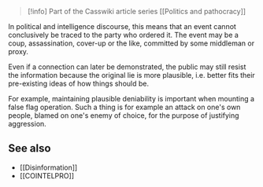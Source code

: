 > [!info] Part of the Casswiki article series [[Politics and pathocracy]]

In political and intelligence discourse, this means that an event cannot conclusively be traced to the party who ordered it. The event may be a coup, assassination, cover-up or the like, committed by some middleman or proxy.

Even if a connection can later be demonstrated, the public may still resist the information because the original lie is more plausible, i.e. better fits their pre-existing ideas of how things should be.

For example, maintaining plausible deniability is important when mounting a false flag operation. Such a thing is for example an attack on one's own people, blamed on one's enemy of choice, for the purpose of justifying aggression.

See also
--------

*   [[Disinformation]]
*   [[COINTELPRO]]